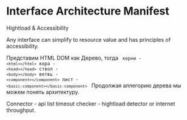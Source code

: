 # Interface Architecture Manifest

Hightload & Accessibility

Any interface can simplify to resource value and has principles of accessibility.


Представим HTML DOM как Дерево, тогда 
<code>
  корни - ``<html></html>``
    кора - ``<head></head>``
    ствол - ``<body></body>``
      ветвь - ``<component></component>``
      лист - ``<basic-component></basic-component>``
</code>
    Продолжая аллегорию дерева мы можем понять архитектуру.


Connector - api list
  timeout checker - hightload detector or internet throughput.







